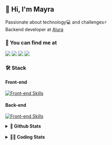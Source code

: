 ## 👋 Hi, I'm Mayra

Passionate about technology💻 and challenges⚡  
Backend developer at [Alura](https://www.alura.com.br)   

### 💬 You can find me at

<a href="https://mayra.dev" target="_blank" rel="noopener"><img src="https://img.shields.io/badge/-mayra.dev-005FED?style=flat&logo=Google-chrome&logoColor=white"/></a>
<a href="https://linkedin.com/in/mayraamaral" target="_blank" rel="noopener"><img src="https://img.shields.io/badge/-/mayraamaral-0077B5?style=flat&logo=Linkedin&logoColor=white"/></a>
<a href="mailto:mayra@mayra.dev" target="_blank" rel="noopener"><img src="https://img.shields.io/badge/-mayra@mayra.dev-D14836?style=flat&logo=Gmail&logoColor=white"/></a>
<a href="" target="_blank" rel="noopener"><img src="https://img.shields.io/badge/-mayraamaral-7289DA?style=flat&logo=Discord&logoColor=white"/></a>

### 🛠️ Stack
#### Front-end

[![Front-end Skills](https://skillicons.dev/icons?i=react,next,angular,redux,styledcomponents,html,css,sass,js,ts,figma)](https://skillicons.dev)
#### Back-end

[![Front-end Skills](https://skillicons.dev/icons?i=java,spring,hibernate,aws,idea,postgres,mysql,git,linux,bash,nodejs,docker,kubernetes,jenkins)](https://skillicons.dev)


<details>
    <summary><strong>📌 Github Stats</strong></summary>
    <br />
    <div align="center">
        <table>
      <td><img height="160em" src="https://github-readme-stats.vercel.app/api?username=mayraamaral&show_icons=true&theme=algolia&hide_border=true&hide=stars&count_private=true" alt="Readme stats"></td>
      <td><img height="160em" src="https://github-readme-stats.vercel.app/api/top-langs/?username=mayraamaral&&layout=compact&&theme=algolia&hide_border=true&langs_count=6" alt="Language stats"></td>
       </table>
  </div> 
    

  <p align="center">
    <img src="https://github-readme-streak-stats.herokuapp.com?user=mayraamaral&theme=dark&hide_border=true&date_format=j%20M%5B%20Y%5D&locale=pt-br&background=050F2C&ring=0195DD&fire=23AA7D&currStreakLabel=23AA7D" alt="Streak stats">
  </p> 
</details>

<br />

<details>
  <summary><strong>👩‍💻 Coding Stats</strong></summary>
  <br />
  
  <!--START_SECTION:waka-->
![Code Time](http://img.shields.io/badge/Code%20Time-500%20hrs%2022%20mins-blue)

**🐱 My GitHub Data** 

> 📦 583.6 kB Used in GitHub's Storage 
 > 
> 🏆 618 Contributions in the Year 2024
 > 
> 🚫 Not Opted to Hire
 > 
> 📜 57 Public Repositories 
 > 
> 🔑 32 Private Repositories 
 > 
**I'm an Early 🐤** 

```text
🌞 Morning                2968 commits        ██████░░░░░░░░░░░░░░░░░░░   24.07 % 
🌆 Daytime                7237 commits        ███████████████░░░░░░░░░░   58.68 % 
🌃 Evening                1918 commits        ████░░░░░░░░░░░░░░░░░░░░░   15.55 % 
🌙 Night                  210 commits         ░░░░░░░░░░░░░░░░░░░░░░░░░   01.70 % 
```
📅 **I'm Most Productive on Wednesday** 

```text
Monday                   1534 commits        ███░░░░░░░░░░░░░░░░░░░░░░   12.44 % 
Tuesday                  1334 commits        ███░░░░░░░░░░░░░░░░░░░░░░   10.82 % 
Wednesday                4898 commits        ██████████░░░░░░░░░░░░░░░   39.71 % 
Thursday                 2678 commits        █████░░░░░░░░░░░░░░░░░░░░   21.71 % 
Friday                   1231 commits        ██░░░░░░░░░░░░░░░░░░░░░░░   09.98 % 
Saturday                 272 commits         █░░░░░░░░░░░░░░░░░░░░░░░░   02.21 % 
Sunday                   386 commits         █░░░░░░░░░░░░░░░░░░░░░░░░   03.13 % 
```


📊 **This Week I Spent My Time On** 

```text
🕑︎ Time Zone: America/Sao_Paulo

💬 Programming Languages: 
Java                     7 hrs 33 mins       ██████████░░░░░░░░░░░░░░░   41.91 % 
JavaScript               7 hrs 29 mins       ██████████░░░░░░░░░░░░░░░   41.50 % 
CSS                      1 hr 53 mins        ███░░░░░░░░░░░░░░░░░░░░░░   10.46 % 
Java Properties          28 mins             █░░░░░░░░░░░░░░░░░░░░░░░░   02.66 % 
Properties               23 mins             █░░░░░░░░░░░░░░░░░░░░░░░░   02.17 % 

🔥 Editors: 
IntelliJ IDEA            17 hrs 54 mins      █████████████████████████   99.22 % 
VS Code                  8 mins              ░░░░░░░░░░░░░░░░░░░░░░░░░   00.78 % 

💻 Operating System: 
Linux                    18 hrs 3 mins       █████████████████████████   100.00 % 
```

**I Mostly Code in Java** 

```text
Java                     122 repos           ███████░░░░░░░░░░░░░░░░░░   27.23 % 
HTML                     111 repos           ██████░░░░░░░░░░░░░░░░░░░   24.78 % 
JavaScript               102 repos           ██████░░░░░░░░░░░░░░░░░░░   22.77 % 
TypeScript               91 repos            █████░░░░░░░░░░░░░░░░░░░░   20.31 % 
Dockerfile               1 repo              ░░░░░░░░░░░░░░░░░░░░░░░░░   00.22 % 
```




 Last Updated on 22/08/2024 19:08:45 UTC
<!--END_SECTION:waka-->

</details>
